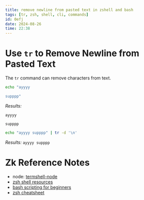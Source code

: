 ```yaml
---
title: remove newline from pasted text in zshell and bash
tags: [tr, zsh, shell, cli, commands] 
id: 0efj
date: 2024-08-26
time: 22:38
---
```


# Use `tr` to Remove Newline from Pasted Text

The `tr` command can remove characters from text. 

```bash
echo "ayyyy 

supppp"
```

*Results:*
```
ayyyy 

supppp
```

```bash
echo "ayyyy supppp" | tr -d '\n'
```

*Results:* `ayyyy supppp`

# Zk Reference Notes

- node: [termshell-node](z6c7-termshell-node.md)
- [zsh shell resources](34nc%20zsh-shell-resources.md)
- [bash scripting for beginners](8q65%20bash-scripting-for-beginners.md)
- [zsh cheatsheet](19lq%20zsh-cheatsheet.md)

